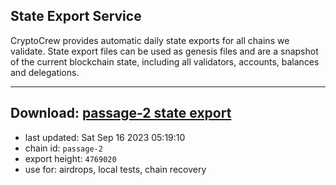 ## State Export Service
CryptoCrew provides automatic daily state exports for all chains we validate. State export files can be used as genesis files and are a snapshot of the current blockchain state, including all validators, accounts, balances and delegations.

---
**Download: [passage-2 state export](https://dl.ccvalidators.com/SERVICE/passage/passage-2_export_4769020.json)**
---

- last updated: Sat Sep 16 2023 05:19:10
- chain id: `passage-2`
- export height: `4769020`
- use for: airdrops, local tests, chain recovery
